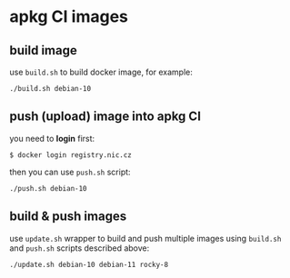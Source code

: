 # apkg CI images

## build image

use `build.sh` to build docker image, for example:

```
./build.sh debian-10
```

## push (upload) image into apkg CI

you need to **login** first:

```
$ docker login registry.nic.cz
```

then you can use `push.sh` script:

```
./push.sh debian-10
```

## build & push images

use `update.sh` wrapper to build and push multiple images
using `build.sh` and `push.sh` scripts described above:

```
./update.sh debian-10 debian-11 rocky-8
```

